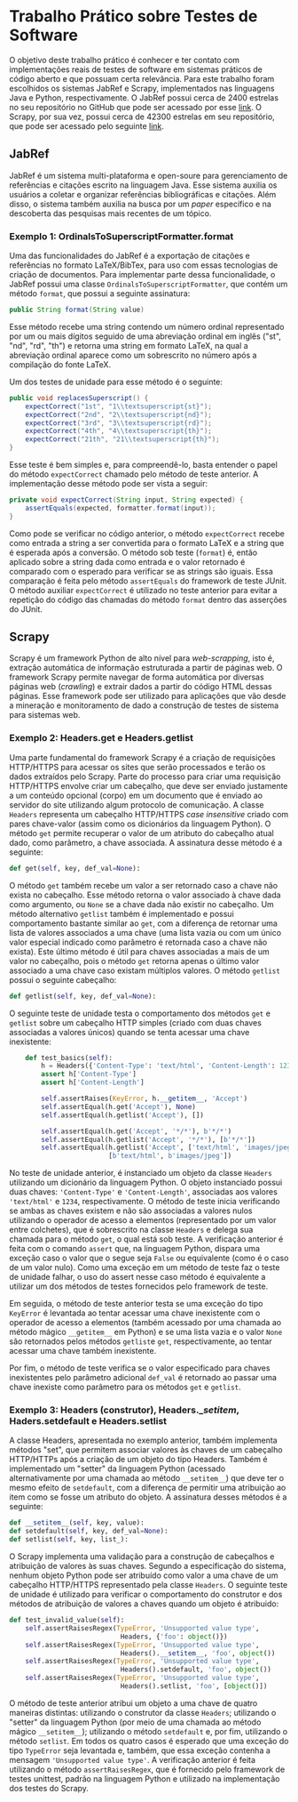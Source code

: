 # Trabalho Prático sobre Testes de Software

O objetivo deste trabalho prático é conhecer e ter contato com implementações reais de testes de software em sistemas práticos de código aberto e que possuam certa relevância. Para este trabalho foram escolhidos os sistemas JabRef e Scrapy, implementados nas linguagens Java e Python, respectivamente. O JabRef possui cerca de 2400 estrelas no seu repositório no GitHub que pode ser acessado por esse [link](https://github.com/JabRef/jabref). O Scrapy, por sua vez, possui cerca de 42300 estrelas em seu repositório, que pode ser acessado pelo seguinte [link](https://github.com/JabRef/jabref).

## JabRef

JabRef é um sistema multi-plataforma e open-soure para gerenciamento de referências e citações escrito na linguagem Java. Esse sistema auxilia os usuários a coletar e organizar referências bibliográficas e citações. Além disso, o sistema também auxilia na busca por um *paper* específico e na descoberta das pesquisas mais recentes de um tópico.

### Exemplo 1: OrdinalsToSuperscriptFormatter.format

Uma das funcionalidades do JabRef é a exportação de citações e referências no formato LaTeX/BibTex, para uso com essas tecnologias de criação de documentos. Para implementar parte dessa funcionalidade, o JabRef possui uma classe `OrdinalsToSuperscriptFormatter`, que contém um método `format`, que possui a seguinte assinatura:

```Java
public String format(String value)
```

Esse método recebe uma string contendo um número ordinal representado por um ou mais dígitos seguido de uma abreviação ordinal em inglês ("st", "nd", "rd", "th") e retorna uma string em formato LaTeX, na qual a abreviação ordinal aparece como um sobrescrito no número após a compilação do fonte LaTeX.

Um dos testes de unidade para esse método é o seguinte:

```Java
public void replacesSuperscript() {
    expectCorrect("1st", "1\\textsuperscript{st}");
    expectCorrect("2nd", "2\\textsuperscript{nd}");
    expectCorrect("3rd", "3\\textsuperscript{rd}");
    expectCorrect("4th", "4\\textsuperscript{th}");
    expectCorrect("21th", "21\\textsuperscript{th}");
}
```

Esse teste é bem simples e, para compreendê-lo, basta entender o papel do método `expectCorrect` chamado pelo método de teste anterior. A implementação desse método pode ser vista a seguir:

```Java
private void expectCorrect(String input, String expected) {
    assertEquals(expected, formatter.format(input));
}
```

Como pode se verificar no código anterior, o método `expectCorrect` recebe como entrada a string a ser convertida para o formato LaTeX e a string que é esperada após a conversão. O método sob teste (`format`) é, então aplicado sobre a string dada como entrada e o valor retornado é comparado com o esperado para verificar se as strings são iguais. Essa comparação é feita pelo método `assertEquals` do framework de teste JUnit. O método auxiliar `expectCorrect` é utilizado no teste anterior para evitar a repetição do código das chamadas do método `format` dentro das asserções do JUnit.

## Scrapy

Scrapy é um framework Python de alto nível para *web-scrapping*, isto é, extração automática de informação estruturada a partir de páginas web. O framework Scrapy permite navegar de forma automática por diversas páginas web (*crawling*) e extrair dados a partir do código HTML dessas páginas. Esse framework pode ser utilizado para aplicações que vão desde a mineração e monitoramento de dado a construção de testes de sistema para sistemas web.

### Exemplo 2: Headers.get e Headers.getlist

Uma parte fundamental do framework Scrapy é a criação de requisições HTTP/HTTPS para acessar os sites que serão processados e terão os dados extraídos pelo Scrapy. Parte do processo para criar uma requisição HTTP/HTTPS envolve criar um cabeçalho, que deve ser enviado justamente a um conteúdo opcional (corpo) em um documento que é enviado ao servidor do site utilizando algum protocolo de comunicação. A classe `Headers` representa um cabeçalho HTTP/HTTPS *case insensitive* criado com pares chave-valor (assim como os dicionários da linguagem Python). O método `get` permite recuperar o valor de um atributo do cabeçalho atual dado, como parâmetro, a chave associada. A assinatura desse método é a seguinte:

```Python
def get(self, key, def_val=None):
```

O método `get` também recebe um valor a ser retornado caso a chave não exista no cabeçalho. Esse método retorna o valor associado à chave dada como argumento, ou `None` se a chave dada não existir no cabeçalho. Um método alternativo `getlist` também é implementado e possui comportamento bastante similar ao `get`, com a diferença de retornar uma lista de valores associados a uma chave (uma lista vazia ou com um único valor especial indicado como parâmetro é retornada caso a chave não exista). Este último método é útil para chaves associadas a mais de um valor no cabeçalho, pois o método `get` retorna apenas o último valor associado a uma chave caso existam múltiplos valores. O método `getlist` possui o seguinte cabeçalho:

```Python
def getlist(self, key, def_val=None):
```

O seguinte teste de unidade testa o comportamento dos métodos `get` e `getlist` sobre um cabeçalho HTTP simples (criado com duas chaves associadas a valores únicos) quando se tenta acessar uma chave inexistente:

```Python
    def test_basics(self):
        h = Headers({'Content-Type': 'text/html', 'Content-Length': 1234})
        assert h['Content-Type']
        assert h['Content-Length']

        self.assertRaises(KeyError, h.__getitem__, 'Accept')
        self.assertEqual(h.get('Accept'), None)
        self.assertEqual(h.getlist('Accept'), [])

        self.assertEqual(h.get('Accept', '*/*'), b'*/*')
        self.assertEqual(h.getlist('Accept', '*/*'), [b'*/*'])
        self.assertEqual(h.getlist('Accept', ['text/html', 'images/jpeg']),
                         [b'text/html', b'images/jpeg'])
```

No teste de unidade anterior, é instanciado um objeto da classe `Headers` utilizando um dicionário da linguagem Python. O objeto instanciado possui duas chaves: `'Content-Type'` e `'Content-Length'`, associadas aos valores `'text/html'` e `1234`, respectivamente. O método de teste inicia verificando se ambas as chaves existem e não são associadas a valores nulos utilizando o operador de acesso a elementos (representado por um valor entre colchetes), que é sobrescrito na classe `Headers` e delega sua chamada para o método `get`, o qual está sob teste. A verificação anterior é feita com o comando `assert` que, na linguagem Python, dispara uma exceção caso o valor que o segue seja `False` ou equivalente (como é o caso de um valor nulo). Como uma exceção em um método de teste faz o teste de unidade falhar, o uso do assert nesse caso método é equivalente a utilizar um dos métodos de testes fornecidos pelo framework de teste.

Em seguida, o método de teste anterior testa se uma exceção do tipo `KeyError` é levantada ao tentar acessar uma chave inexistente com o operador de acesso a elementos (também acessado por uma chamada ao método mágico `__getitem__` em Python) e se uma lista vazia e o valor `None` são retornados pelos métodos `getlist`e `get`, respectivamente, ao tentar acessar uma chave também inexistente.

Por fim, o método de teste verifica se o valor especificado para chaves inexistentes pelo parâmetro adicional `def_val` é retornado ao passar uma chave inexiste como parâmetro para os métodos `get` e `getlist`.

### Exemplo 3: Headers (construtor), Headers.__setitem_, Haders.setdefault e Headers.setlist

A classe Headers, apresentada no exemplo anterior, também implementa métodos "set", que permitem associar valores às chaves de um cabeçalho HTTP/HTTPs após a criação de um objeto do tipo Headers. Também é implementado um "setter" da linguagem Python (acessado alternativamente por uma chamada ao método `__setitem__`) que deve ter o mesmo efeito de `setdefault`, com a diferença de permitir uma atribuição ao item como se fosse um atributo do objeto. A assinatura desses métodos é a seguinte:

```Python
def __setitem__(self, key, value):
def setdefault(self, key, def_val=None):
def setlist(self, key, list_):
```

O Scrapy implementa uma validação para a construção de cabeçalhos e atribuição de valores às suas chaves. Segundo a especificação do sistema, nenhum objeto Python pode ser atribuído como valor a uma chave de um cabeçalho HTTP/HTTPS representado pela classe `Headers`. O seguinte teste de unidade é utilizado para verificar o comportamento do construtor e dos métodos de atribuição de valores a chaves quando um objeto é atribuido:

```Python
def test_invalid_value(self):
    self.assertRaisesRegex(TypeError, 'Unsupported value type',
                            Headers, {'foo': object()})
    self.assertRaisesRegex(TypeError, 'Unsupported value type',
                            Headers().__setitem__, 'foo', object())
    self.assertRaisesRegex(TypeError, 'Unsupported value type',
                            Headers().setdefault, 'foo', object())
    self.assertRaisesRegex(TypeError, 'Unsupported value type',
                            Headers().setlist, 'foo', [object()])
```

O método de teste anterior atribui um objeto a uma chave de quatro maneiras distintas: utilizando o construtor da classe `Headers`; utilizando o "setter" da linguagem Python (por meio de uma chamada ao método mágico `__setitem__`); utilizando o método `setdefault` e, por fim, utilizando o método `setlist`. Em todos os quatro casos é esperado que uma exceção do tipo `TypeError` seja levantada e, também, que essa exceção contenha a mensagem `'Unsupported value type'`. A verificação anterior é feita utilizando o método `assertRaisesRegex`, que é fornecido pelo framework de testes unittest, padrão na linguagem Python e utilizado na implementação dos testes do Scrapy.
